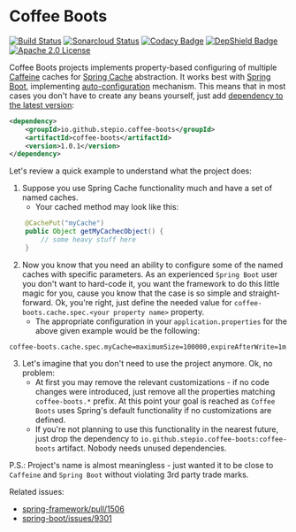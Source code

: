 # Coffee Boots

[![Build Status](https://travis-ci.com/stepio/coffee-boots.svg?branch=master)](https://travis-ci.com/stepio/coffee-boots)
[![Sonarcloud Status](https://sonarcloud.io/api/project_badges/measure?project=stepio_coffee-boots&metric=alert_status)](https://sonarcloud.io/dashboard?id=stepio_coffee-boots)
[![Codacy Badge](https://api.codacy.com/project/badge/Grade/e3997372bb2448ebae5282fddc44784f)](https://app.codacy.com/app/stepio/coffee-boots?utm_source=github.com&utm_medium=referral&utm_content=stepio/coffee-boots&utm_campaign=Badge_Grade_Dashboard)
[![DepShield Badge](https://depshield.sonatype.org/badges/stepio/coffee-boots/depshield.svg)](https://depshield.github.io)
[![Apache 2.0 License](https://img.shields.io/badge/license-Apache%202-blue.svg)](https://www.apache.org/licenses/LICENSE-2.0.txt)

Coffee Boots projects implements property-based configuring of multiple [Caffeine](https://github.com/ben-manes/caffeine) caches for [Spring Cache](https://github.com/spring-projects/spring-framework/tree/master/spring-context/src/main/java/org/springframework/cache) abstraction. 
It works best with [Spring Boot](https://github.com/spring-projects/spring-boot), implementing [auto-configuration](https://github.com/stepio/coffee-boots/blob/master/src/main/java/io/github/stepio/cache/caffeine/CaffeineSpecSpringAutoConfiguration.java) mechanism.
This means that in most cases you don't have to create any beans yourself, just add [dependency to the latest version](https://search.maven.org/search?q=g:io.github.stepio.coffee-boots%20AND%20a:coffee-boots&core=gav):
```xml
<dependency>
    <groupId>io.github.stepio.coffee-boots</groupId>
    <artifactId>coffee-boots</artifactId>
    <version>1.0.1</version>
</dependency>
```

Let's review a quick example to understand what the project does:
1.  Suppose you use Spring Cache functionality much and have a set of named caches.
    -   Your cached method may look like this:
```java
    @CachePut("myCache")
    public Object getMyCachecObject() {
        // some heavy stuff here
    }
```
2.  Now you know that you need an ability to configure some of the named caches with specific parameters. As an experienced `Spring Boot` user you don't want to hard-code it, you want the framework to do this little magic for you, cause you know that the case is so simple and straight-forward. Ok, you're right, just define the needed value for `coffee-boots.cache.spec.<your property name>` property.
    -   The appropriate configuration in your `application.properties` for the above given example would be the following:
```properties
coffee-boots.cache.spec.myCache=maximumSize=100000,expireAfterWrite=1m
```
3.  Let's imagine that you don't need to use the project anymore. Ok, no problem:
    -   At first you may remove the relevant customizations - if no code changes were introduced, just remove all the properties matching `coffee-boots.*` prefix. At this point your goal is reached as `Coffee Boots` uses Spring's default functionality if no customizations are defined.
    -   If you're not planning to use this functionality in the nearest future, just drop the dependency to `io.github.stepio.coffee-boots:coffee-boots` artifact. Nobody needs unused dependencies.

P.S.: Project's name is almost meaningless - just wanted it to be close to `Caffeine` and `Spring Boot` without violating 3rd party trade marks.

Related issues:
-   [spring-framework/pull/1506](https://github.com/spring-projects/spring-framework/pull/1506)
-   [spring-boot/issues/9301](https://github.com/spring-projects/spring-boot/issues/9301)
